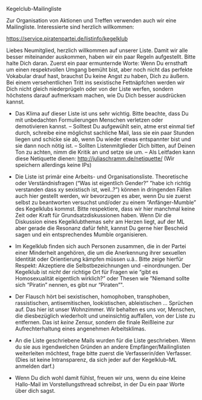 Kegelclub-Mailingliste

Zur Organisation von Aktionen und Treffen verwenden auch wir eine Mailingliste. Interessierte sind herzlich willkommen:

https://service.piratenpartei.de/listinfo/kegelklub

Liebes Neumitglied, herzlich willkommen auf unserer Liste. Damit wir alle besser miteinander auskommen, haben wir ein paar Regeln aufgestellt. Bitte halte Dich daran. Zuerst ein paar ermunternde Worte: Wenn Du ernsthaft um einen respektvollen Umgang bemüht bist, aber noch nicht das perfekte Vokabular drauf hast, brauchst Du keine Angst zu haben, Dich zu äußern. Bei einem versehentlichen Tritt ins sexistische Fettnäpfchen werden wir Dich nicht gleich niederprügeln oder von der Liste werfen, sondern höchstens darauf aufmerksam machen, wie Du Dich besser ausdrücken kannst.

* Das Klima auf dieser Liste ist uns sehr wichtig. Bitte beachte, dass Du mit unbedachten Formulierungen Menschen verletzen oder demotivieren kannst. – Solltest Du aufgewühlt sein, atme erst einmal tief durch, schreibe eine möglichst sachliche Mail, lass sie ein paar Stunden liegen und schicke sie ab, wenn Du wieder etwas entspannter bist und sie dann noch nötig ist. – Sollten Listenmitglieder Dich bitten, auf Deinen Ton zu achten, nimm die Kritik an und setze sie um. – Als Leitfaden kann diese Netiquette dienen: http://juliaschramm.de/netiquette/ (Wir speichern allerdings keine IPs)

* Die Liste ist primär eine Arbeits- und Organisationsliste. Theoretische oder Verständnisfragen (“Was ist eigentlich Gender?” ”habe ich richtig verstanden dass xy sexistisch ist, weil..?”) können in dringenden Fällen auch hier gestellt werden, wir bevorzugen es aber, wenn Du sie zuerst selbst zu beantworten versuchst und/oder zu einem “Anfänger-Mumble” des Kegelklubs kommst. Bitte respektiere, dass wir hier manchmal keine Zeit oder Kraft für Grundsatzdiskussionen haben. Wenn Dir die Diskussion eines Kegelklubthemas sehr am Herzen liegt, auf der ML aber gerade die Resonanz dafür fehlt, kannst Du gerne hier Bescheid sagen und ein entsprechendes Mumble organisieren.

* Im Kegelklub finden sich auch Personen zusammen, die in der Partei einer Minderheit angehören, die um die Anerkennung ihrer sexuellen Identität oder Orientierung kämpfen müssen u.ä.. Bitte zeige hierfür Respekt: Akzeptiere die Selbstbezeichnungen und -einordnungen. Der Kegelklub ist *nicht* der richtige Ort für Fragen wie “gibt es Homosexualität eigentlich wirklich?” oder Thesen wie ”Niemand sollte sich “Piratin” nennen, es gibt nur “Piraten”".

* Der Flausch hört bei sexistischen, homophoben, transphoben, rassistischen, antisemitischen, lookistischen, ableistischen … Sprüchen auf. Das hier ist unser Wohnzimmer. Wir behalten es uns vor, Menschen, die diesbezüglich wiederholt und uneinsichtig auffallen, von der Liste zu entfernen. Das ist *keine* Zensur, sondern die finale Reißleine zur Aufrechterhaltung eines angenehmen Arbeitsklimas.

* An die Liste geschriebene Mails wurden für die Liste geschrieben. Wenn du sie aus irgendwelchen Gründen an andere Empfänger/Mailinglisten weiterleiten möchtest, frage bitte zuerst die Verfasserin/den Verfasser. (Dies ist keine Intransparenz, da sich jeder auf der Kegelklub-ML anmelden darf.)

* Wenn Du dich wohl damit fühlst, freuen wir uns, wenn du eine kleine Hallo-Mail im Vorstellungsthread schreibst, in der Du ein paar Worte über dich sagst.